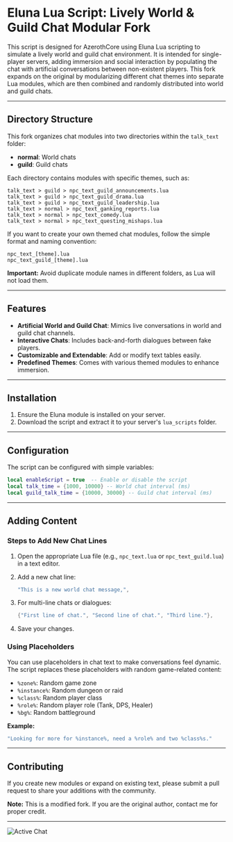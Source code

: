 # Eluna Lua Script: Lively World & Guild Chat Modular Fork

This script is designed for AzerothCore using Eluna Lua scripting to simulate a lively world and guild chat environment. It is intended for single-player servers, adding immersion and social interaction by populating the chat with artificial conversations between non-existent players. This fork expands on the original by modularizing different chat themes into separate Lua modules, which are then combined and randomly distributed into world and guild chats.

---

## Directory Structure

This fork organizes chat modules into two directories within the `talk_text` folder:

- **normal**: World chats
- **guild**: Guild chats

Each directory contains modules with specific themes, such as:

```
talk_text > guild > npc_text_guild_announcements.lua
talk_text > guild > npc_text_guild_drama.lua
talk_text > guild > npc_text_guild_leadership.lua
talk_text > normal > npc_text_ganking_reports.lua
talk_text > normal > npc_text_comedy.lua
talk_text > normal > npc_text_questing_mishaps.lua
```

If you want to create your own themed chat modules, follow the simple format and naming convention:

```
npc_text_[theme].lua
npc_text_guild_[theme].lua
```

**Important:** Avoid duplicate module names in different folders, as Lua will not load them.

---

## Features

- **Artificial World and Guild Chat**: Mimics live conversations in world and guild chat channels.
- **Interactive Chats**: Includes back-and-forth dialogues between fake players.
- **Customizable and Extendable**: Add or modify text tables easily.
- **Predefined Themes**: Comes with various themed modules to enhance immersion.

---

## Installation

1. Ensure the Eluna module is installed on your server.
2. Download the script and extract it to your server's `lua_scripts` folder.

---

## Configuration

The script can be configured with simple variables:

```lua
local enableScript = true  -- Enable or disable the script
local talk_time = {1000, 10000} -- World chat interval (ms)
local guild_talk_time = {10000, 30000} -- Guild chat interval (ms)
```

---

## Adding Content

### Steps to Add New Chat Lines

1. Open the appropriate Lua file (e.g., `npc_text.lua` or `npc_text_guild.lua`) in a text editor.
2. Add a new chat line:

   ```lua
   "This is a new world chat message,",
   ```

3. For multi-line chats or dialogues:

   ```lua
   {"First line of chat.", "Second line of chat.", "Third line."},
   ```

4. Save your changes.

### Using Placeholders

You can use placeholders in chat text to make conversations feel dynamic. The script replaces these placeholders with random game-related content:

- `%zone%`: Random game zone
- `%instance%`: Random dungeon or raid
- `%class%`: Random player class
- `%role%`: Random player role (Tank, DPS, Healer)
- `%bg%`: Random battleground

**Example:**

```lua
"Looking for more for %instance%, need a %role% and two %class%s."
```

---

## Contributing

If you create new modules or expand on existing text, please submit a pull request to share your additions with the community. 

**Note:** This is a modified fork. If you are the original author, contact me for proper credit.

---

![Active Chat](https://i.postimg.cc/fRvLKM1W/Capture.png)

